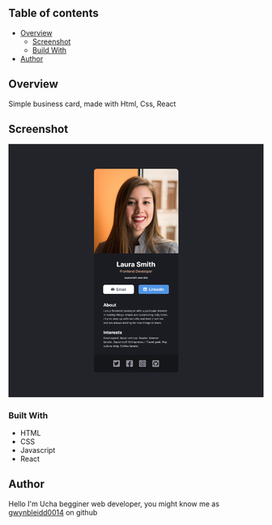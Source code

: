 ## Table of contents

- [Overview](#overview)
  - [Screenshot](#Screenshot)
  - [Build With](#Built-with)
- [Author](#Author)

## Overview

Simple business card, made with Html, Css, React

## Screenshot

![Desktop View](./Design/Screenshot.png)

### Built With

- HTML
- CSS
- Javascript
- React

## Author

Hello I'm Ucha begginer web developer, you might know me as [gwynbleidd0014](https://github.com/gwynbleidd0014) on github
